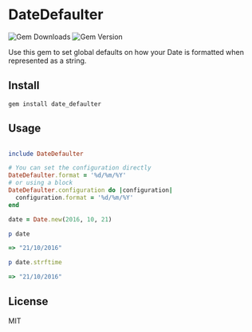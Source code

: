 # DateDefaulter

![Gem Downloads](https://rubygems-badges.onrender.com/gems/date_defaulter.png)
![Gem Version](https://badge.fury.io/rb/date_defaulter.svg)

Use this gem to set global defaults on how your Date is formatted when represented as a string.

## Install
    gem install date_defaulter
## Usage
```ruby

include DateDefaulter

# You can set the configuration directly
DateDefaulter.format = '%d/%m/%Y'
# or using a block
DateDefaulter.configuration do |configuration|
  configuration.format = '%d/%m/%Y'
end

date = Date.new(2016, 10, 21)

p date

=> "21/10/2016"

p date.strftime

=> "21/10/2016"
```
## License
MIT
